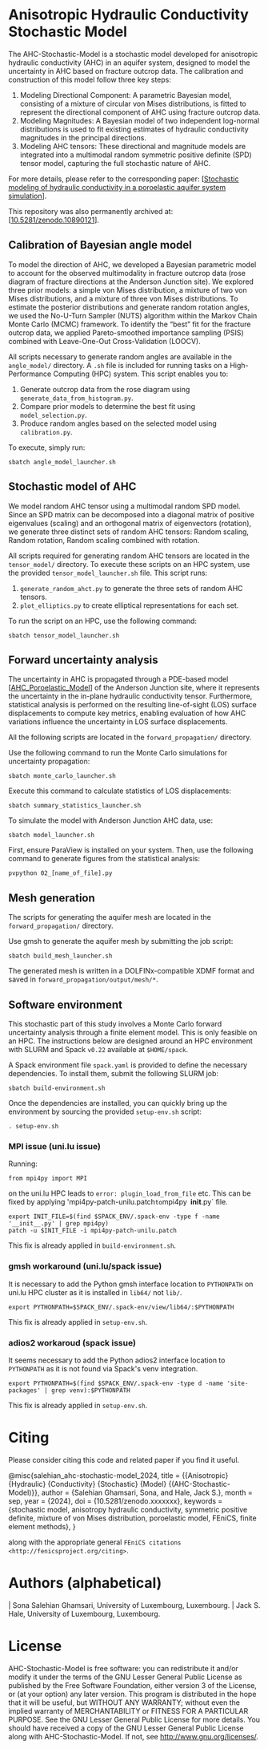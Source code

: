 # Anisotropic Hydraulic Conductivity Stochastic Model

The AHC-Stochastic-Model is a stochastic model developed for anisotropic hydraulic conductivity (AHC) 
in an aquifer system, designed to model the uncertainty in AHC based on fracture outcrop data. The 
calibration and construction of this model follow three key steps:
1.	Modeling Directional Component: A parametric Bayesian model, consisting of a mixture of
   	circular von Mises distributions, is fitted to represent the directional component of AHC
  	using fracture outcrop data.
3.	Modeling Magnitudes: A Bayesian model of two independent log-normal distributions is used
   	to fit existing estimates of hydraulic conductivity magnitudes in the principal directions.
5.	Modeling AHC tensors: These directional and magnitude models are integrated into a multimodal
   	random symmetric positive definite (SPD) tensor model, capturing the full stochastic nature of AHC.

For more details, please refer to the corresponding paper: 
[[Stochastic modeling of hydraulic conductivity in a poroelastic aquifer system simulation](https://hdl.handle.net/10993/xxxxx)].

This repository was also permanently archived at: [[10.5281/zenodo.10890121](https://zenodo.org/records/xxxxxxxx)].

## Calibration of Bayesian angle model

To model the direction of AHC, we developed a Bayesian parametric model to account for the observed 
multimodality in fracture outcrop data (rose diagram of fracture directions at the Anderson Junction 
site). We explored three prior models: a simple von Mises distribution, a mixture of two von Mises 
distributions, and a mixture of three von Mises distributions. To estimate the posterior distributions 
and generate random rotation angles, we used the No-U-Turn Sampler (NUTS) algorithm within the Markov 
Chain Monte Carlo (MCMC) framework. To identify the “best” fit for the fracture outcrop data, we applied 
Pareto-smoothed importance sampling (PSIS) combined with Leave-One-Out Cross-Validation (LOOCV).

All scripts necessary to generate random angles are available in the `angle_model/` directory. 
A `.sh` file is included for running tasks on a High-Performance Computing (HPC) system. This 
script enables you to:
1.	Generate outcrop data from the rose diagram using `generate_data_from_histogram.py`.
2.	Compare prior models to determine the best fit using `model_selection.py`.
3.	Produce random angles based on the selected model using `calibration.py`.

To execute, simply run:

	sbatch angle_model_launcher.sh

## Stochastic model of AHC

We model random AHC tensor using a multimodal random SPD model. Since an SPD matrix can be 
decomposed into a diagonal matrix of positive eigenvalues (scaling) and an orthogonal matrix of 
eigenvectors (rotation), we generate three distinct sets of random AHC tensors: Random scaling, 
Random rotation, Random scaling combined with rotation.

All scripts required for generating random AHC tensors are located in the `tensor_model/` directory.
To execute these scripts on an HPC system, use the provided `tensor_model_launcher.sh` file. 
This script runs:
1.	`generate_random_ahct.py` to generate the three sets of random AHC tensors.
2.	`plot_elliptics.py` to create elliptical representations for each set.

To run the script on an HPC, use the following command:
	
    sbatch tensor_model_launcher.sh

## Forward uncertainty analysis
The uncertainty in AHC is propagated through a PDE-based model 
[[AHC_Poroelastic_Model](https://github.com/sonasalehian/AHC-Poroelastic-Model)] 
of the Anderson Junction site, where it 
represents the uncertainty in the in-plane hydraulic conductivity tensor. Furthermore, statistical 
analysis is performed on the resulting line-of-sight (LOS) surface displacements to compute key 
metrics, enabling evaluation of how AHC variations influence the uncertainty in LOS surface 
displacements.

All the following scripts are located in the `forward_propagation/` directory.

Use the following command to run the Monte Carlo simulations for uncertainty propagation: 
	
    sbatch monte_carlo_launcher.sh

Execute this command to calculate statistics of LOS displacements:

	sbatch summary_statistics_launcher.sh

To simulate the model with Anderson Junction AHC data, use:

	sbatch model_launcher.sh

First, ensure ParaView is installed on your system. Then, use the following command to generate 
figures from the statistical analysis:
	
    pvpython 02_[name_of_file].py

## Mesh generation

The scripts for generating the aquifer mesh are located in the `forward_propagation/` directory. 

Use gmsh to generate the aquifer mesh by submitting the job script:
	
	sbatch build_mesh_launcher.sh

The generated mesh is written in a DOLFINx-compatible XDMF format and saved in 
`forward_propagation/output/mesh/*`.

## Software environment

This stochastic part of this study involves a Monte Carlo forward uncertainty analysis through a 
finite element model. This is only feasible on an HPC. The instructions below are designed around 
an HPC environment with SLURM and Spack `v0.22` available at `$HOME/spack`.

A Spack environment file `spack.yaml` is provided to define the necessary dependencies. To install 
them, submit the following SLURM job:

    sbatch build-environment.sh
 
Once the dependencies are installed, you can quickly bring up the environment by sourcing the 
provided `setup-env.sh` script:

    . setup-env.sh

### MPI issue (uni.lu issue)

Running:

    from mpi4py import MPI

on the uni.lu HPC leads to `error: plugin_load_from_file` etc. This can be
fixed by applying 'mpi4py-patch-unilu.patch` to `mpi4py` `__init__.py` file.

    export INIT_FILE=$(find $SPACK_ENV/.spack-env -type f -name '__init__.py' | grep mpi4py)
    patch -u $INIT_FILE -i mpi4py-patch-unilu.patch

This fix is already applied in `build-environment.sh`.

### gmsh workaround (uni.lu/spack issue)

It is necessary to add the Python gmsh interface location to `PYTHONPATH` on
uni.lu HPC cluster as it is installed in `lib64/` not `lib/`.

    export PYTHONPATH=$SPACK_ENV/.spack-env/view/lib64/:$PYTHONPATH

This fix is already applied in `setup-env.sh`.

### adios2 workaroud (spack issue)

It seems necessary to add the Python adios2 interface location to `PYTHONPATH`
as it is not found via Spack's venv integration.
 
    export PYTHONPATH=$(find $SPACK_ENV/.spack-env -type d -name 'site-packages' | grep venv):$PYTHONPATH

This fix is already applied in `setup-env.sh`.

# Citing
Please consider citing this code and related paper if you find it useful.

   @misc{salehian_ahc-stochastic-model_2024,
         title = {{Anisotropic} {Hydraulic} {Conductivity} {Stochastic} {Model} {(AHC-Stochastic-Model)}},
         author = {Salehian Ghamsari, Sona, and Hale, Jack S.},
         month = sep,
         year = {2024},
         doi = {10.5281/zenodo.xxxxxxx},
         keywords = {stochastic model, anisotropy hydraulic conductivity, symmetric positive definite, 
	 mixture of von Mises distribution, poroelastic model, FEniCS, finite element methods},
   }

along with the appropriate general `FEniCS citations <http://fenicsproject.org/citing>`.

# Authors (alphabetical)

| Sona Salehian Ghamsari, University of Luxembourg, Luxembourg.
| Jack S. Hale, University of Luxembourg, Luxembourg.

License
==========

AHC-Stochastic-Model is free software: you can redistribute it and/or modify
it under the terms of the GNU Lesser General Public License as published by the
Free Software Foundation, either version 3 of the License, or (at your option)
any later version. This program is distributed in the hope that it will be
useful, but WITHOUT ANY WARRANTY; without even the implied warranty of
MERCHANTABILITY or FITNESS FOR A PARTICULAR PURPOSE. See the GNU Lesser General
Public License for more details. You should have received a copy of the GNU
Lesser General Public License along with AHC-Stochastic-Model. If not,
see http://www.gnu.org/licenses/.

